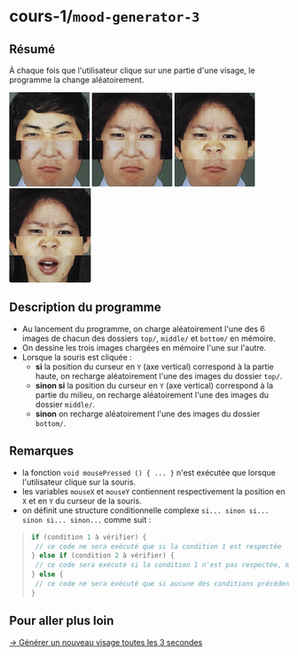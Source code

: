 # cours-1/`mood-generator-3`

## Résumé

À chaque fois que l'utilisateur clique sur une partie d'une visage, le programme la change aléatoirement.  

![mood-generator-1.png](overview/mood-generator-1.png)
![mood-generator-2.png](overview/mood-generator-2.png)
![mood-generator-3.png](overview/mood-generator-3.png)
![mood-generator-4.png](overview/mood-generator-4.png)

## Description du programme

- Au lancement du programme, on charge aléatoirement l'une des 6 images de chacun des dossiers `top/`, `middle/` et `bottom/` en mémoire.
- On dessine les trois images chargées en mémoire l'une sur l'autre.
- Lorsque la souris est cliquée :
  - **si** la position du curseur en `Y` (axe vertical) correspond à la partie haute, on recharge aléatoirement l'une des images du dossier `top/`.
  - **sinon si** la position du curseur en `Y` (axe vertical) correspond à la partie du milieu, on recharge aléatoirement l'une des images du dossier `middle/`.
  - **sinon** on recharge aléatoirement l'une des images du dossier `bottom/`.

## Remarques

- la fonction `void mousePressed () { ... }` n'est exécutée que lorsque l'utilisateur clique sur la souris.
- les variables `mouseX` et `mouseY` contiennent respectivement la position en `X` et en `Y` du curseur de la souris.
- on définit une structure conditionnelle complexe `si... sinon si... sinon si... sinon...` comme suit :
>```java
>if (condition 1 à vérifier) {
>  // ce code ne sera exécuté que si la condition 1 est respectée
>} else if (condition 2 à vérifier) {
>  // ce code sera exécuté si la condition 1 n'est pas respectée, mais que la condition 2 est respectée.
>} else {
>  // ce code ne sera exécuté que si aucune des conditions précédentes n'est respectée.
>}
>```

## Pour aller plus loin

[→ Générer un nouveau visage toutes les 3 secondes](../mood-generator-4)